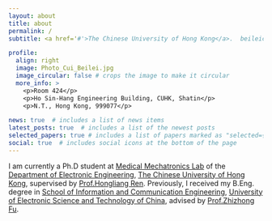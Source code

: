 ```yaml
---
layout: about
title: about
permalink: /
subtitle: <a href='#'>The Chinese University of Hong Kong</a>.  beileicui AT link.cuhk.edu.hk Moto. Etc.

profile:
  align: right
  image: Photo_Cui_Beilei.jpg
  image_circular: false # crops the image to make it circular
  more_info: >
    <p>Room 424</p>
    <p>Ho Sin-Hang Engineering Building, CUHK, Shatin</p>
    <p>N.T., Hong Kong, 999077</p>

news: true  # includes a list of news items
latest_posts: true  # includes a list of the newest posts
selected_papers: true # includes a list of papers marked as "selected={true}"
social: true  # includes social icons at the bottom of the page
---
```


I am currently a Ph.D student at [Medical Mechatronics Lab](http://www.labren.org/mm/) of the [Department of Electronic Engineering](https://www.ee.cuhk.edu.hk/en-gb/), [The Chinese University of Hong Kong](https://www.cuhk.edu.hk/chinese/index.html), supervised by [Prof.Hongliang Ren](https://www.ee.cuhk.edu.hk/en-gb/people/academic-staff/professors/prof-ren-hongliang). Previously, I received my B.Eng. degree in [School of Information and Communication Engineering](https://www.sice.uestc.edu.cn/), [University of Electronic Science and Technology of China](https://www.uestc.edu.cn/), advised by [Prof.Zhizhong Fu](https://www.sice.uestc.edu.cn/info/1450/11711.htm).
